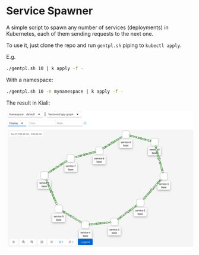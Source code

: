 # Service Spawner

A simple script to spawn any number of services (deployments) in Kubernetes, each of them sending requests to the next one.

To use it, just clone the repo and run `gentpl.sh` piping to `kubectl apply`.

E.g.

```bash
./gentpl.sh 10 | k apply -f -
```

With a namespace:

```bash
./gentpl.sh 10 -n mynamespace | k apply -f -
```

The result in Kiali:

![Kiali graph](./screenshot.png)
